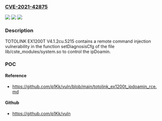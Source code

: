 ### [CVE-2021-42875](https://cve.mitre.org/cgi-bin/cvename.cgi?name=CVE-2021-42875)
![](https://img.shields.io/static/v1?label=Product&message=n%2Fa&color=blue)
![](https://img.shields.io/static/v1?label=Version&message=n%2Fa&color=blue)
![](https://img.shields.io/static/v1?label=Vulnerability&message=n%2Fa&color=brighgreen)

### Description

TOTOLINK EX1200T V4.1.2cu.5215 contains a remote command injection vulnerability in the function setDiagnosisCfg of the file lib/cste_modules/system.so to control the ipDoamin.

### POC

#### Reference
- https://github.com/p1Kk/vuln/blob/main/totolink_ex1200t_ipdoamin_rce.md

#### Github
- https://github.com/p1Kk/vuln

